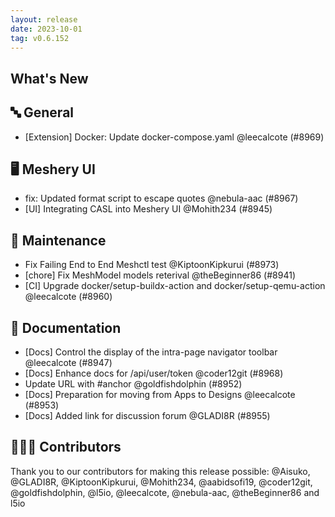 ```yaml
---
layout: release
date: 2023-10-01
tag: v0.6.152
---
```


## What's New
## 🔤 General
- [Extension] Docker: Update docker-compose.yaml @leecalcote (#8969)

## 🖥 Meshery UI

- fix: Updated format script to escape quotes @nebula-aac (#8967)
- [UI] Integrating CASL into Meshery UI @Mohith234 (#8945)

## 🧰 Maintenance

- Fix Failing End to End Meshctl test @KiptoonKipkurui (#8973)
- [chore] Fix MeshModel models reterival @theBeginner86 (#8941)
- [CI] Upgrade docker/setup-buildx-action and docker/setup-qemu-action @leecalcote (#8960)

## 📖 Documentation

- [Docs] Control the display of the intra-page navigator toolbar @leecalcote (#8947)
- [Docs] Enhance docs for /api/user/token @coder12git (#8968)
- Update URL with #anchor @goldfishdolphin (#8952)
- [Docs] Preparation for moving from Apps to Designs @leecalcote (#8953)
- [Docs] Added link for discussion forum @GLADI8R (#8955)

## 👨🏽‍💻 Contributors

Thank you to our contributors for making this release possible:
@Aisuko, @GLADI8R, @KiptoonKipkurui, @Mohith234, @aabidsofi19, @coder12git, @goldfishdolphin, @l5io, @leecalcote, @nebula-aac, @theBeginner86 and l5io
